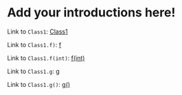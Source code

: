# Add your introductions here!

Link to `Class1`: [Class1](xref:ClassLibrary1.Class1)

Link to `Class1.f)`: [f](xref:ClassLibrary1.Class1.f)

Link to `Class1.f(int)`: [f(int)](xref:ClassLibrary1.Class1.f(int))

Link to `Class1.g`: [g](xref:ClassLibrary1.Class1.g)

Link to `Class1.g()`: [g()](xref:ClassLibrary1.Class1.g())